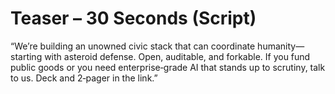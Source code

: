# Teaser – 30 Seconds (Script)

“We’re building an unowned civic stack that can coordinate humanity—starting with asteroid defense. Open, auditable, and forkable. If you fund public goods or you need enterprise‑grade AI that stands up to scrutiny, talk to us. Deck and 2‑pager in the link.”
